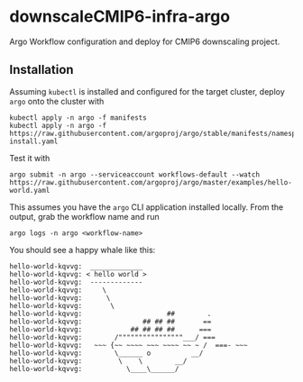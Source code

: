 # downscaleCMIP6-infra-argo
Argo Workflow configuration and deploy for CMIP6 downscaling project.

## Installation
Assuming `kubectl` is installed and configured for the target cluster, deploy `argo` onto the cluster with
```
kubectl apply -n argo -f manifests
kubectl apply -n argo -f https://raw.githubusercontent.com/argoproj/argo/stable/manifests/namespace-install.yaml 
```

Test it with
```
argo submit -n argo --serviceaccount workflows-default --watch https://raw.githubusercontent.com/argoproj/argo/master/examples/hello-world.yaml 
```
This assumes you have the `argo` CLI application installed locally. From the output, grab the workflow name and run 
```
argo logs -n argo <workflow-name>
```

You should see a happy whale like this:
```
hello-world-kqvvg:  _____________ 
hello-world-kqvvg: < hello world >
hello-world-kqvvg:  ------------- 
hello-world-kqvvg:     \
hello-world-kqvvg:      \
hello-world-kqvvg:       \     
hello-world-kqvvg:                     ##        .            
hello-world-kqvvg:               ## ## ##       ==            
hello-world-kqvvg:            ## ## ## ##      ===            
hello-world-kqvvg:        /""""""""""""""""___/ ===        
hello-world-kqvvg:   ~~~ {~~ ~~~~ ~~~ ~~~~ ~~ ~ /  ===- ~~~   
hello-world-kqvvg:        \______ o          __/            
hello-world-kqvvg:         \    \        __/             
hello-world-kqvvg:           \____\______/   
```
